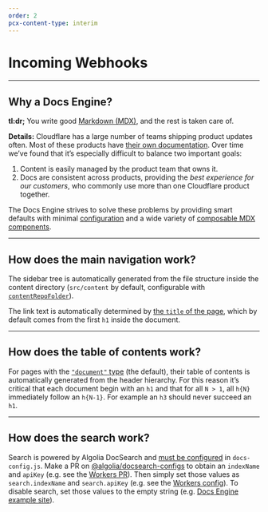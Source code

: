 ```yaml
---
order: 2
pcx-content-type: interim
---
```


# Incoming Webhooks

<ContentColumn>

--------------------------------

## Why a Docs Engine?

__tl:dr;__ You write good [Markdown (MDX)](/reference/markdown), and the rest is taken care of.

__Details:__ Cloudflare has a large number of teams shipping product updates often. Most of these products have [their own documentation](https://developers.cloudflare.com/docs/). Over time we’ve found that it’s especially difficult to balance two important goals:

1. Content is easily managed by the product team that owns it.
2. Docs are consistent across products, providing the _best experience for our customers_, who commonly use more than one Cloudflare product together.

The Docs Engine strives to solve these problems by providing smart defaults with minimal [configuration](/reference/configuration) and a wide variety of [composable MDX components](/reference/markdown).

--------------------------------

## How does the main navigation work?

The sidebar tree is automatically generated from the file structure inside the content directory (`src/content` by default, configurable with [`contentRepoFolder`](/reference/configuration#properties)).

The link text is automatically determined by [the `title` of the page](/reference/pages#title), which by default comes from the first `h1` inside the document.

--------------------------------

## How does the table of contents work?

For pages with the [`"document"` type](/reference/pages#title) (the default), their table of contents is automatically generated from the header hierarchy. For this reason it’s critical that each document begin with an `h1` and that for all `N > 1`, all `h{N}` immediately follow an `h{N-1}`. For example an `h3` should never succeed an `h1`.

--------------------------------

## How does the search work?

Search is powered by Algolia DocSearch and [must be configured](/reference/configuration) in `docs-config.js`. Make a PR on [@algolia/docsearch-configs](https://github.com/algolia/docsearch-configs/pull/2300) to obtain an `indexName` and `apiKey` (e.g. see the [Workers PR](https://github.com/algolia/docsearch-configs/pull/2300)). Then simply set those values as `search.indexName` and `search.apiKey` (e.g. see the [Workers config](https://github.com/cloudflare/cloudflare-docs/blob/e72247549d20f649786251d0368de19560d1bbb2/products/workers/docs-config.js#L21-L24)). To disable search, set those values to the empty string (e.g. [Docs Engine example site](https://github.com/cloudflare/cloudflare-docs/blob/fc6f1b834f60bb9f5d425bbf6c2c6e7770f77f2e/products/docs-engine/docs-config.js#L17-20)).

</ContentColumn>
